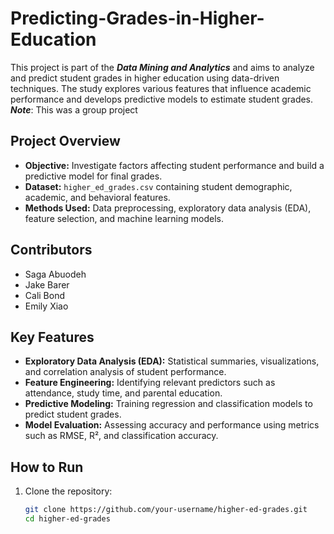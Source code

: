 # Predicting-Grades-in-Higher-Education
This project is part of the ***Data Mining and Analytics*** and aims to analyze and predict student grades in higher education using data-driven techniques. The study explores various features that influence academic performance and develops predictive models to estimate student grades.
***Note***: This was a group project
## Project Overview
- **Objective:** Investigate factors affecting student performance and build a predictive model for final grades.
- **Dataset:** `higher_ed_grades.csv` containing student demographic, academic, and behavioral features.
- **Methods Used:** Data preprocessing, exploratory data analysis (EDA), feature selection, and machine learning models.

## Contributors
- Saga Abuodeh
- Jake Barer
- Cali Bond
- Emily Xiao

## Key Features
- **Exploratory Data Analysis (EDA):** Statistical summaries, visualizations, and correlation analysis of student performance.
- **Feature Engineering:** Identifying relevant predictors such as attendance, study time, and parental education.
- **Predictive Modeling:** Training regression and classification models to predict student grades.
- **Model Evaluation:** Assessing accuracy and performance using metrics such as RMSE, R², and classification accuracy.

## How to Run
1. Clone the repository:
   ```bash
   git clone https://github.com/your-username/higher-ed-grades.git
   cd higher-ed-grades
